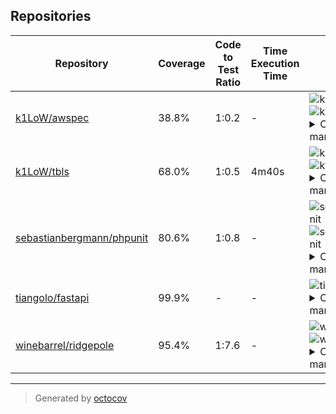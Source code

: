 ## Repositories

| Repository | Coverage | Code to Test Ratio | Time Execution Time | Badges |
| --- | --- | --- | --- | --- |
| [k1LoW/awspec](https://github.com/k1LoW/awspec) | 38.8% | 1:0.2 | - | ![k1LoW/awspec](https://raw.githubusercontent.com/k1LoW/octocov/main/example/central/badges/k1LoW/awspec/coverage.svg) ![k1LoW/awspec](https://raw.githubusercontent.com/k1LoW/octocov/main/example/central/badges/k1LoW/awspec/ratio.svg) <details><summary>Copy status badge markdown</summary>```![Coverage](https://raw.githubusercontent.com/k1LoW/octocov/main/example/central/badges/k1LoW/awspec/coverage.svg)```<br>```![Code to Test Ratio](https://raw.githubusercontent.com/k1LoW/octocov/main/example/central/badges/k1LoW/awspec/ratio.svg)```</details> |
| [k1LoW/tbls](https://github.com/k1LoW/tbls) | 68.0% | 1:0.5 | 4m40s | ![k1LoW/tbls](https://raw.githubusercontent.com/k1LoW/octocov/main/example/central/badges/k1LoW/tbls/coverage.svg) ![k1LoW/tbls](https://raw.githubusercontent.com/k1LoW/octocov/main/example/central/badges/k1LoW/tbls/ratio.svg) ![k1LoW/tbls](https://raw.githubusercontent.com/k1LoW/octocov/main/example/central/badges/k1LoW/tbls/time.svg) <details><summary>Copy status badge markdown</summary>```![Coverage](https://raw.githubusercontent.com/k1LoW/octocov/main/example/central/badges/k1LoW/tbls/coverage.svg)```<br>```![Code to Test Ratio](https://raw.githubusercontent.com/k1LoW/octocov/main/example/central/badges/k1LoW/tbls/ratio.svg)```<br>```![Test Execution Time](https://raw.githubusercontent.com/k1LoW/octocov/main/example/central/badges/k1LoW/tbls/time.svg)```</details> |
| [sebastianbergmann/phpunit](https://github.com/sebastianbergmann/phpunit) | 80.6% | 1:0.8 | - | ![sebastianbergmann/phpunit](https://raw.githubusercontent.com/k1LoW/octocov/main/example/central/badges/sebastianbergmann/phpunit/coverage.svg) ![sebastianbergmann/phpunit](https://raw.githubusercontent.com/k1LoW/octocov/main/example/central/badges/sebastianbergmann/phpunit/ratio.svg) <details><summary>Copy status badge markdown</summary>```![Coverage](https://raw.githubusercontent.com/k1LoW/octocov/main/example/central/badges/sebastianbergmann/phpunit/coverage.svg)```<br>```![Code to Test Ratio](https://raw.githubusercontent.com/k1LoW/octocov/main/example/central/badges/sebastianbergmann/phpunit/ratio.svg)```</details> |
| [tiangolo/fastapi](https://github.com/tiangolo/fastapi) | 99.9% | - | - | ![tiangolo/fastapi](https://raw.githubusercontent.com/k1LoW/octocov/main/example/central/badges/tiangolo/fastapi/coverage.svg) <details><summary>Copy status badge markdown</summary>```![Coverage](https://raw.githubusercontent.com/k1LoW/octocov/main/example/central/badges/tiangolo/fastapi/coverage.svg)```</details> |
| [winebarrel/ridgepole](https://github.com/winebarrel/ridgepole) | 95.4% | 1:7.6 | - | ![winebarrel/ridgepole](https://raw.githubusercontent.com/k1LoW/octocov/main/example/central/badges/winebarrel/ridgepole/coverage.svg) ![winebarrel/ridgepole](https://raw.githubusercontent.com/k1LoW/octocov/main/example/central/badges/winebarrel/ridgepole/ratio.svg) <details><summary>Copy status badge markdown</summary>```![Coverage](https://raw.githubusercontent.com/k1LoW/octocov/main/example/central/badges/winebarrel/ridgepole/coverage.svg)```<br>```![Code to Test Ratio](https://raw.githubusercontent.com/k1LoW/octocov/main/example/central/badges/winebarrel/ridgepole/ratio.svg)```</details> |

---

> Generated by [octocov](https://github.com/k1LoW/octocov)
